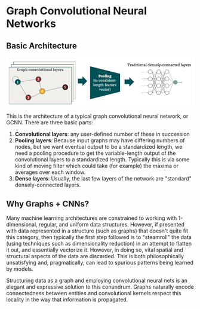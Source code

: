 # Graph Convolutional Neural Networks

## Basic Architecture
![GCNN](./assets/images/GCNN.png)

This is the architecture of a typical graph convolutional neural network, or GCNN. There are three basic parts:
1) **Convolutional layers**: any user-defined number of these in succession
2) **Pooling layers**: Because input graphs may have differing numbers of nodes, but we want eventual output to be a standardized length, we need a pooling procedure to get the variable-length output of the convolutional layers to a standardized length. Typically this is via some kind of moving filter which could take (for example) the maxima or averages over each window.
3) **Dense layers**: Usually, the last few layers of the network are "standard" densely-connected layers.

## Why Graphs + CNNs?

Many machine learning architectures are constrained to working with 1-dimensional, regular, and uniform data structures. However, if presented with data represented in a structure (such as graphs) that doesn't quite fit this category, then typically the first step followed is to "steamroll" the data (using techniques such as dimensionality reduction) in an attempt to flatten it out, and essentially vectorize it. However, in doing so, vital spatial and structural aspects of the data are discarded. This is both philosophically unsatisfying and, pragmatically, can lead to spurious patterns being learned by models.

Structuring data as a graph and employing convolutional neural nets is an elegant and expressive solution to this conundrum. Graphs naturally encode connectedness between entities and convolutional kernels respect this locality in the way that information is propagated. 
